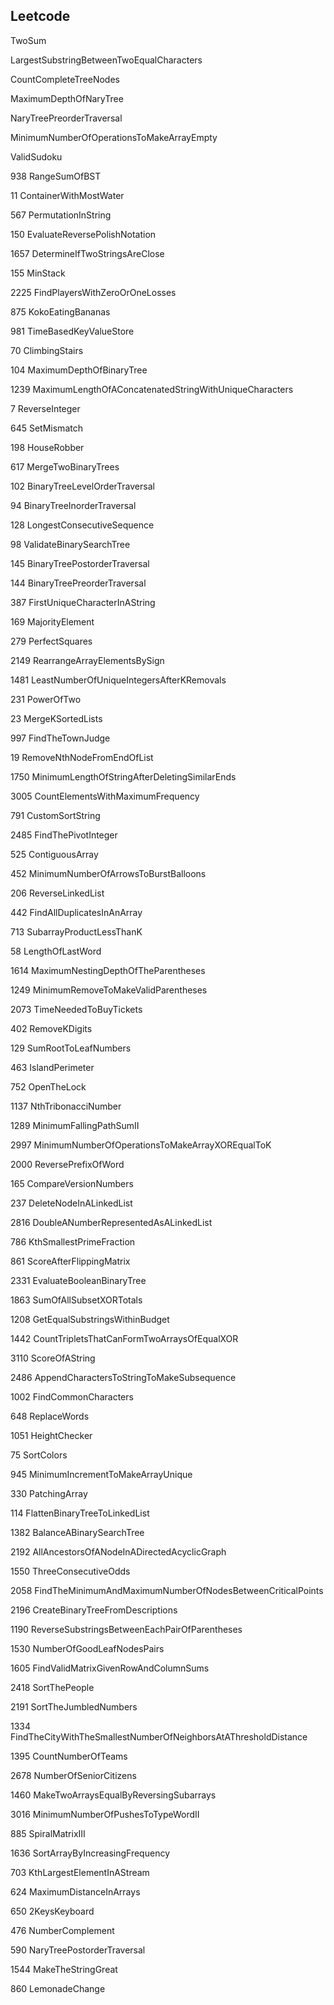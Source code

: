 Leetcode
--
TwoSum

LargestSubstringBetweenTwoEqualCharacters

CountCompleteTreeNodes

MaximumDepthOfNaryTree

NaryTreePreorderTraversal

MinimumNumberOfOperationsToMakeArrayEmpty

ValidSudoku

938 RangeSumOfBST

11 ContainerWithMostWater

567 PermutationInString

150 EvaluateReversePolishNotation

1657 DetermineIfTwoStringsAreClose

155 MinStack

2225 FindPlayersWithZeroOrOneLosses

875 KokoEatingBananas

981 TimeBasedKeyValueStore

70 ClimbingStairs

104 MaximumDepthOfBinaryTree

1239 MaximumLengthOfAConcatenatedStringWithUniqueCharacters

7 ReverseInteger

645 SetMismatch

198 HouseRobber

617 MergeTwoBinaryTrees

102 BinaryTreeLevelOrderTraversal

94 BinaryTreeInorderTraversal

128 LongestConsecutiveSequence

98 ValidateBinarySearchTree

145 BinaryTreePostorderTraversal

144 BinaryTreePreorderTraversal

387 FirstUniqueCharacterInAString

169 MajorityElement

279 PerfectSquares

2149 RearrangeArrayElementsBySign

1481 LeastNumberOfUniqueIntegersAfterKRemovals

231 PowerOfTwo

23 MergeKSortedLists

997 FindTheTownJudge

19 RemoveNthNodeFromEndOfList

1750 MinimumLengthOfStringAfterDeletingSimilarEnds

3005 CountElementsWithMaximumFrequency

791 CustomSortString

2485 FindThePivotInteger

525 ContiguousArray

452 MinimumNumberOfArrowsToBurstBalloons

206 ReverseLinkedList

442 FindAllDuplicatesInAnArray

713 SubarrayProductLessThanK

58 LengthOfLastWord

1614 MaximumNestingDepthOfTheParentheses

1249 MinimumRemoveToMakeValidParentheses

2073 TimeNeededToBuyTickets

402 RemoveKDigits

129 SumRootToLeafNumbers

463 IslandPerimeter

752 OpenTheLock

1137 NthTribonacciNumber

1289 MinimumFallingPathSumII

2997 MinimumNumberOfOperationsToMakeArrayXOREqualToK

2000 ReversePrefixOfWord

165 CompareVersionNumbers

237 DeleteNodeInALinkedList

2816 DoubleANumberRepresentedAsALinkedList

786 KthSmallestPrimeFraction

861 ScoreAfterFlippingMatrix

2331 EvaluateBooleanBinaryTree

1863 SumOfAllSubsetXORTotals

1208 GetEqualSubstringsWithinBudget

1442 CountTripletsThatCanFormTwoArraysOfEqualXOR

3110 ScoreOfAString

2486 AppendCharactersToStringToMakeSubsequence

1002 FindCommonCharacters

648 ReplaceWords

1051 HeightChecker

75 SortColors

945 MinimumIncrementToMakeArrayUnique

330 PatchingArray

114 FlattenBinaryTreeToLinkedList

1382 BalanceABinarySearchTree

2192 AllAncestorsOfANodeInADirectedAcyclicGraph

1550 ThreeConsecutiveOdds

2058 FindTheMinimumAndMaximumNumberOfNodesBetweenCriticalPoints

2196 CreateBinaryTreeFromDescriptions

1190 ReverseSubstringsBetweenEachPairOfParentheses

1530 NumberOfGoodLeafNodesPairs

1605 FindValidMatrixGivenRowAndColumnSums

2418 SortThePeople

2191 SortTheJumbledNumbers

1334 FindTheCityWithTheSmallestNumberOfNeighborsAtAThresholdDistance

1395 CountNumberOfTeams

2678 NumberOfSeniorCitizens

1460 MakeTwoArraysEqualByReversingSubarrays

3016 MinimumNumberOfPushesToTypeWordII

885 SpiralMatrixIII

1636 SortArrayByIncreasingFrequency

703 KthLargestElementInAStream

624 MaximumDistanceInArrays

650 2KeysKeyboard

476 NumberComplement

590 NaryTreePostorderTraversal

1544 MakeTheStringGreat

860 LemonadeChange